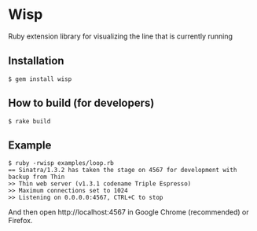 # Wisp

Ruby extension library for visualizing the line that is currently running

## Installation

    $ gem install wisp

## How to build (for developers)

    $ rake build

## Example

    $ ruby -rwisp examples/loop.rb
    == Sinatra/1.3.2 has taken the stage on 4567 for development with backup from Thin
    >> Thin web server (v1.3.1 codename Triple Espresso)
    >> Maximum connections set to 1024
    >> Listening on 0.0.0.0:4567, CTRL+C to stop

And then open http://localhost:4567 in Google Chrome (recommended) or Firefox.
